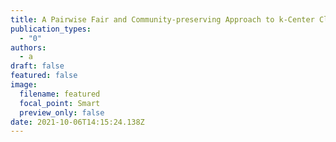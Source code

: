```yaml
---
title: A Pairwise Fair and Community-preserving Approach to k-Center Clustering
publication_types:
  - "0"
authors:
  - a
draft: false
featured: false
image:
  filename: featured
  focal_point: Smart
  preview_only: false
date: 2021-10-06T14:15:24.138Z
---
```

